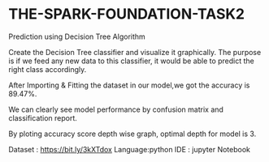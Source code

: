 # THE-SPARK-FOUNDATION-TASK2
Prediction using Decision Tree Algorithm

Create the Decision Tree classifier and visualize it graphically.
The purpose is if we feed any new data to this classifier, it would be able to
predict the right class accordingly.

After Importing & Fitting the dataset in our model,we got the accuracy is 89.47%.

We can clearly see model performance by confusion matrix and classification report.

By ploting accuracy score depth wise graph, optimal depth for model is 3.

Dataset : https://bit.ly/3kXTdox
Language:python 
IDE : jupyter Notebook

